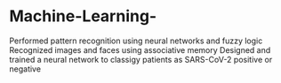 # Machine-Learning-
Performed pattern recognition using neural networks and fuzzy logic
Recognized images and faces using associative memory
Designed and trained a neural network to classigy patients as SARS-CoV-2 positive or negative
